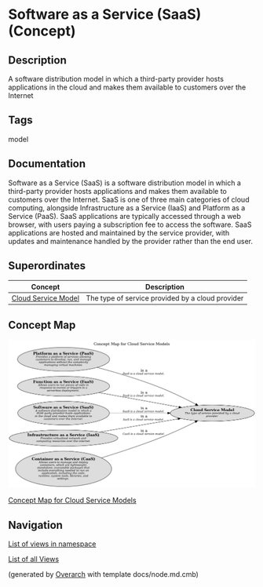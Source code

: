 
# Software as a Service (SaaS) (Concept)
## Description
A software distribution model in which a third-party provider hosts applications in the cloud and makes them available to customers over the Internet


## Tags
model

## Documentation
Software as a Service (SaaS) is a software distribution model in which a third-party provider hosts applications
and makes them available to customers over the Internet. SaaS is one of three main categories of cloud computing,
alongside Infrastructure as a Service (IaaS) and Platform as a Service (PaaS). SaaS applications are typically
accessed through a web browser, with users paying a subscription fee to access the software. SaaS applications
are hosted and maintained by the service provider, with updates and maintenance handled by the provider rather
than the end user.
## Superordinates
| Concept | Description |
|---|---|
| [Cloud Service Model](../../../software-development/cloud/cloud-service-model.md)| The type of service provided by a cloud provider |

## Concept Map
![Concept Map for Cloud Service Models](../../../software-development/cloud/service-model/concept-view.png)

[Concept Map for Cloud Service Models](../../../software-development/cloud/service-model/concept-view.md)


## Navigation
[List of views in namespace](./views-in-namespace.md)

[List of all Views](../../../views.md)


(generated by [Overarch](https://github.com/soulspace-org/overarch) with template docs/node.md.cmb)
